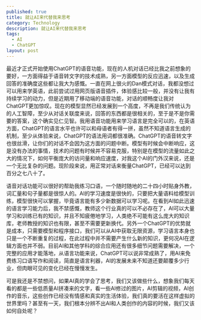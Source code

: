 ```yaml
---
published: true
title: 就让AI来代替我来思考
category: Technology
description: 就让AI来代替我来思考
tags: 
  - AI
  - ChatGPT
layout: post
---
```


最近才正式开始使用ChatGPT的语音功能，现在的人机对话已经比我之前想象的要好，一方面得益于语音转文字的技术成熟，另一方面模型的反应迅速，以及生成回答的准确度这些都让我大为感慨。一直在网上很火的Dan模式对话，我都没想过可以用来学英语，此前尝试过用网页版语音插件，体验感比较一般，并没有让我有持续学习的动力，但是近期用了移动端的语音功能，对话的顺畅度让我对ChatGPT更加惊叹。现在的模型显然已经发展到一个高度，不再是我们传统认为的人工智障，至少从对话关联度来说，回答的东西都是很相关的，至于是不是你需要的答案，这个确实见仁见智。我用语音功能用来学习语言是完全可以的，在英语方面，ChatGPT的语言水平也许可以和母语者有得一拼，虽然不知道语言生成的机制，至少从体验来说，ChatGPT的语法用词都很准确。ChatGPT的语音转文字也很丝滑，让你们的对话不会因为这方面的问题中断。模型有时候会中断响应，这是没有办法的事情，技术的问题有时候并不容易克服，特别是在模型的流量如此之大的情况下，如何平衡庞大的访问量和响应速度，对我这个AI的门外汉来说，还是一个无比复杂的问题。现阶段来说，用正常对话来衡量ChatGPT，已经可以达到百分之七八十了。

语音对话功能可以很好的帮助我练习口语，一个随时随地的二十四小时贴身外教，词汇量和句子量都是很惊人的。AI的学习速度是很快的，只要把大量语料给模型训练，模型很快可以掌握，毕竟语言能有多少新数据可以学习呢。在看到AI如此迅速的语言学习能力后，我不禁感慨，教师这个行业真的可以不必存在了，AI可以大量学习和训练已有的知识，并且不知疲倦地学习，人类绝不可能有这么庞大的知识库，老师教授的知识也有限，甚至不需要更新换代。另外一个ChatGPT的优势就是成本，只需要模型和程序接口，我们可以从AI中获取无限资源，学习语言本身也只是一个不断重复的过程，在此过程中并不需要产生什么新的知识，更何况AI在逻辑方面也并不弱。目前AI和其他学科的综合应用还有很多细节问题需要解决，一个完整的应用才能落地，从语言功能来说，ChatGPT可以说非常成熟了，用AI来免费练习口语写作和阅读，简直是语言利器，AI的发展未来不知道还要颠覆多少行业，但肉眼可见的变化已经在慢慢发生。

可是我还是不禁想问，如果AI真的学会了思考，我们又该做些什么，想象我们每天看的都是一些低质量AI拼凑来的文字，看一些AI修过的图片，AI剪辑的视频，AI创作的音乐，这些创作已经没有情感和真实的生活体验，我们真的要活在这样虚拟的世界里吗？甚至有一天，我们根本分辨不出AI和人类创作的内容的时候，我们又该如何自处呢？